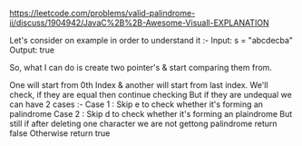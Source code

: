 https://leetcode.com/problems/valid-palindrome-ii/discuss/1904942/JavaC%2B%2B-Awesome-Visuall-EXPLANATION 

Let's consider on example in order to understand it :-
Input: s = "abcdecba"
Output: true

So, what I can do is create two pointer's & start comparing them from.

One will start from 0th Index & another will start from last index.
We'll check, if they are equal then continue checking
But if they are undequal we can have 2 cases :-
Case 1 : Skip e to check whether it's forming an palindrome
Case 2 : Skip d to check whether it's forming an plaindrome
But still if after deleting one character we are not gettong palindrome return false
Otherwise return true
